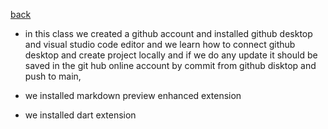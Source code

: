 [back](../README.md)


- in this class we created a github account and installed github desktop and visual studio code editor and we learn how to connect github desktop and create project locally and if we do any update it should be saved in the git hub online account by commit from github disktop and push to main,


- we installed markdown preview enhanced extension

- we installed dart extension

